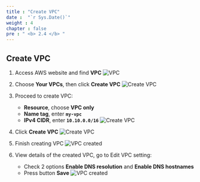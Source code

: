 ```yaml
---
title : "Create VPC"
date :  "`r Sys.Date()`" 
weight : 4
chapter : false
pre : " <b> 2.4 </b> "
---
```


## Create VPC

1. Access AWS website and find **VPC**
![VPC](../../../images/2-4/01.png?width=50pc)

2. Choose **Your VPCs**, then click **Create VPC**
![Create VPC](../../../images/2-4/02.png?width=50pc)

3. Proceed to create VPC:
    - **Resource**, choose **VPC only**
    - **Name tag**, enter **`my-vpc`**
    - **IPv4 CIDR**, enter **`10.10.0.0/16`** 
![Create VPC](../../../images/2-4/03.png?width=50pc)

4. Click **Create VPC**
![Create VPC](../../../images/2-4/04.png?width=50pc)

5. Finish creating VPC
![VPC created](../../../images/2-4/05.png?width=50pc)

6. View details of the created VPC, go to Edit VPC setting:
    - Check 2 options **Enable DNS resolution** and **Enable DNS hostnames**
    - Press button **Save**
![VPC created](../../../images/2-4/06.png?width=50pc)